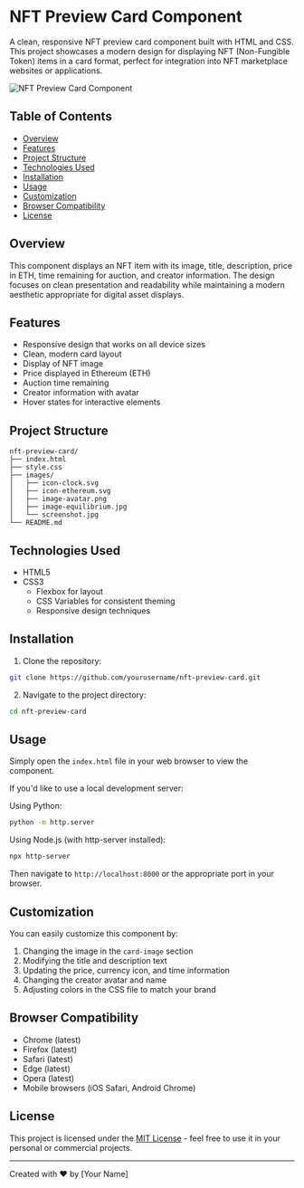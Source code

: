 # NFT Preview Card Component

A clean, responsive NFT preview card component built with HTML and CSS. This project showcases a modern design for displaying NFT (Non-Fungible Token) items in a card format, perfect for integration into NFT marketplace websites or applications.

![NFT Preview Card Component](images/screenshot.jpg)

## Table of Contents

- [Overview](#overview)
- [Features](#features)
- [Project Structure](#project-structure)
- [Technologies Used](#technologies-used)
- [Installation](#installation)
- [Usage](#usage)
- [Customization](#customization)
- [Browser Compatibility](#browser-compatibility)
- [License](#license)

## Overview

This component displays an NFT item with its image, title, description, price in ETH, time remaining for auction, and creator information. The design focuses on clean presentation and readability while maintaining a modern aesthetic appropriate for digital asset displays.

## Features

- Responsive design that works on all device sizes
- Clean, modern card layout
- Display of NFT image
- Price displayed in Ethereum (ETH)
- Auction time remaining
- Creator information with avatar
- Hover states for interactive elements

## Project Structure

```
nft-preview-card/
├── index.html
├── style.css
├── images/
│   ├── icon-clock.svg
│   ├── icon-ethereum.svg
│   ├── image-avatar.png
│   ├── image-equilibrium.jpg
│   └── screenshot.jpg
└── README.md
```

## Technologies Used

- HTML5
- CSS3
  - Flexbox for layout
  - CSS Variables for consistent theming
  - Responsive design techniques

## Installation

1. Clone the repository:
```bash
git clone https://github.com/yourusername/nft-preview-card.git
```

2. Navigate to the project directory:
```bash
cd nft-preview-card
```

## Usage

Simply open the `index.html` file in your web browser to view the component.

If you'd like to use a local development server:

Using Python:
```bash
python -m http.server
```

Using Node.js (with http-server installed):
```bash
npx http-server
```

Then navigate to `http://localhost:8000` or the appropriate port in your browser.

## Customization

You can easily customize this component by:

1. Changing the image in the `card-image` section
2. Modifying the title and description text
3. Updating the price, currency icon, and time information
4. Changing the creator avatar and name
5. Adjusting colors in the CSS file to match your brand

## Browser Compatibility

- Chrome (latest)
- Firefox (latest)
- Safari (latest)
- Edge (latest)
- Opera (latest)
- Mobile browsers (iOS Safari, Android Chrome)

## License

This project is licensed under the [MIT License](LICENSE.md) - feel free to use it in your personal or commercial projects.

---

Created with ❤️ by [Your Name]